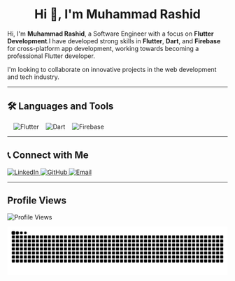 <h1 align="center">Hi 👋, I'm Muhammad Rashid</h1>

Hi, I'm **Muhammad Rashid**, a Software Engineer with a focus on **Flutter Development**.I have developed strong skills in **Flutter**, **Dart**, and **Firebase** for cross-platform app development, working towards becoming a professional Flutter developer.

I'm looking to collaborate on innovative projects in the web development and tech industry.

---

## 🛠️ Languages and Tools

<p align="left">
  <img width="10" /> 
 <img src="https://encrypted-tbn0.gstatic.com/images?q=tbn:ANd9GcRFzhsnlVVQ1PCnMjdoBqFtQJILUpyPKVEGqg&s" height="40" alt="Flutter" />
  <img width="8" />
  <img src="https://encrypted-tbn0.gstatic.com/images?q=tbn:ANd9GcSOZdMC_FB3iUt9yQZujx9L8Etp5FdbP75UJQ&s" height="40" alt="Dart" />
  <img width="8" />
  <img src="https://encrypted-tbn0.gstatic.com/images?q=tbn:ANd9GcQK7nnk9mPQ8UGkkTMiog5io4dAs5aMrfSAhA&s" height="40" alt="Firebase" />
  <img width="8" />
 
</p>

---

## 📞 Connect with Me

<p>
  <a href="https://www.linkedin.com/in/bahadar-ali/" target="_blank" >
    <img src="https://img.shields.io/badge/LinkedIn-blue?style=for-the-badge&logo=linkedin" alt="LinkedIn" />
  </a>
  <a href="https://github.com/syedBahadarKhan" target="_blank">
    <img src="https://img.shields.io/badge/GitHub-black?style=for-the-badge&logo=github" alt="GitHub" />
  </a>
  <a href="muhammadrashid172002@gmail.com" target="_blank">
    <img src="https://img.shields.io/badge/Email-red?style=for-the-badge&logo=gmail" alt="Email"  />
  </a>
</p>

---

## Profile Views

<p align="left">
  <img src="https://komarev.com/ghpvc/?username=Waqas-Khan&color=blue" alt="Profile Views" />
</p>

<picture>
  <source media="(prefers-color-scheme: dark)" srcset="https://raw.githubusercontent.com/Waqas-Khan-CodeCanvas/Waqas-Khan-CodeCanvas/output/github-snake-dark.svg" />
  <source media="(prefers-color-scheme: light)" srcset="https://raw.githubusercontent.com/Waqas-Khan-CodeCanvas/Waqas-Khan-CodeCanvas/output/github-snake.svg" />
  <img alt="github-snake" src="https://raw.githubusercontent.com/Waqas-Khan-CodeCanvas/Waqas-Khan-CodeCanvas/output/github-snake.svg" />
</picture>
